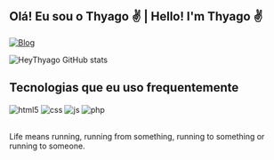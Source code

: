 ## Olá! Eu sou o Thyago ✌ | Hello! I'm Thyago ✌

[![Blog](https://img.shields.io/website?label=Website&style=for-the-badge&url=https://github.com/heythyago/)](https://github.com/heythyago/)

![HeyThyago GitHub stats](https://github-readme-stats.vercel.app/api?username=heythyago&show_icons=true&theme=dracula)

## Tecnologias que eu uso frequentemente

<div style="display: inline_block">
  <img align="center" alt="html5" src="https://img.shields.io/badge/HTML5-E34F26?style=for-the-badge&logo=html5&logoColor=white" />
  <img align="center" alt="css" src="https://img.shields.io/badge/CSS3-1572B6?style=for-the-badge&logo=css3&logoColor=white" />
  <img align="center" alt="js" src="https://img.shields.io/badge/JavaScript-F7DF1E?style=for-the-badge&logo=javascript&logoColor=black" />
  <img align="center" alt="php" src="https://img.shields.io/badge/PHP-6280b6?style=for-the-badge&logo=php&logoColor=white" />
</div><br/>

Life means running, running from something, running to something or running to someone.
